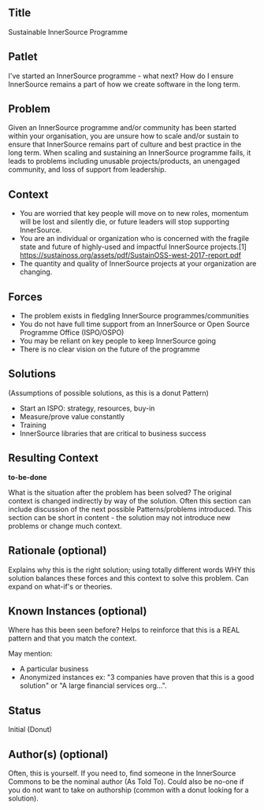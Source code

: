 ## Title

Sustainable InnerSource Programme

## Patlet

I've started an InnerSource programme - what next? How do I ensure InnerSource remains a part of how we create software in the long term.

## Problem

Given an InnerSource programme and/or community has been started within your organisation, you are unsure how to scale and/or sustain to ensure that InnerSource remains part of culture and best practice in the long term. When scaling and sustaining an InnerSource programme fails, it leads to problems including unusable projects/products, an unengaged community, and loss of support from leadership.

## Context

* You are worried that key people will move on to new roles, momentum will be lost and silently die, or future leaders will stop supporting InnerSource.
* You are an individual or organization who is concerned with the fragile state and future of highly-used and impactful InnerSource projects.[1] https://sustainoss.org/assets/pdf/SustainOSS-west-2017-report.pdf
* The quantity and quality of InnerSource projects at your organization are changing.

## Forces

* The problem exists in fledgling InnerSource programmes/communities
* You do not have full time support from an InnerSource or Open Source Programme Office (ISPO/OSPO)
* You may be reliant on key people to keep InnerSource going
* There is no clear vision on the future of the programme

## Solutions

(Assumptions of possible solutions, as this is a donut Pattern)

* Start an ISPO: strategy, resources, buy-in
* Measure/prove value constantly
* Training
* InnerSource libraries that are critical to business success

## Resulting Context

**to-be-done**

What is the situation after the problem has been solved?
The original context is changed indirectly by way of the solution.
Often this section can include discussion of the next possible Patterns/problems introduced.
This section can be short in content - the solution may not introduce new problems or change much context.

## Rationale (optional)

Explains why this is the right solution; using totally different words WHY this solution balances these forces and this context to solve this problem.
Can expand on what-if's or theories.

## Known Instances (optional)

Where has this been seen before?
Helps to reinforce that this is a REAL pattern and that you match the context.

May mention:

* A particular business
* Anonymized instances ex: "3 companies have proven that this is a good solution" or "A large financial services org...".

## Status

Initial (Donut)

## Author(s) (optional)

Often, this is yourself.
If you need to, find someone in the InnerSource Commons to be the nominal author (As Told To).
Could also be no-one if you do not want to take on authorship (common with a donut looking for a solution).


